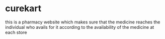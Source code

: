 # curekart

this is a pharmacy website which makes sure that the medicine reaches the individual who avails for it according to the availability of the medicine at each store
